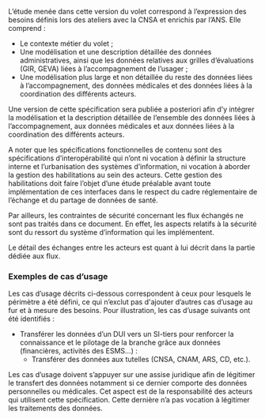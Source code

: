 L’étude menée dans cette version du volet correspond à l’expression des besoins définis lors des ateliers avec la CNSA et enrichis par l’ANS. Elle comprend :
* Le contexte métier du volet ;
* Une modélisation et une description détaillée des données administratives, ainsi que les données relatives aux grilles d’évaluations (GIR, GEVA) liées à l’accompagnement de l’usager ;
* Une modélisation plus large et non détaillée du reste des données liées à l’accompagnement, des données médicales et des données liées à la coordination des différents acteurs.

Une version de cette spécification sera publiée a posteriori afin d’y intégrer la modélisation et la description détaillée de l’ensemble des données liées à l’accompagnement, aux données médicales et aux données liées à la coordination des différents acteurs.

A noter que les spécifications fonctionnelles de contenu sont des spécifications d’interopérabilité qui n’ont ni vocation à définir la structure interne et l’urbanisation des systèmes d’information, ni vocation à aborder la gestion des habilitations au sein des acteurs. Cette gestion des habilitations doit faire l’objet d’une étude préalable avant toute implémentation de ces interfaces dans le respect du cadre réglementaire de l’échange et du partage de données de santé. 

Par ailleurs, les contraintes de sécurité concernant les flux échangés ne sont pas traités dans ce document. En effet, les aspects relatifs à la sécurité sont du ressort du système d’information qui les implémentent.

Le détail des échanges entre les acteurs est quant à lui décrit dans la partie dédiée aux flux.

### Exemples de cas d’usage

Les cas d’usage décrits ci-dessous correspondent à ceux pour lesquels le périmètre a été défini, ce qui n’exclut pas d'ajouter d’autres cas d’usage au fur et à mesure des besoins.
Pour illustration, les cas d’usage suivants ont été identifiés :
* Transférer les données d’un DUI vers un SI-tiers pour renforcer la connaissance et le pilotage de la branche grâce aux données (financières, activités des ESMS…) :
   * Transférer des données aux tutelles (CNSA, CNAM, ARS, CD, etc.).

Les cas d’usage doivent s’appuyer sur une assise juridique afin de légitimer le transfert des données notamment si ce dernier comporte des données personnelles ou médicales. Cet aspect est de la responsabilité des acteurs qui utilisent cette spécification. Cette dernière n’a pas vocation à légitimer les traitements des données.